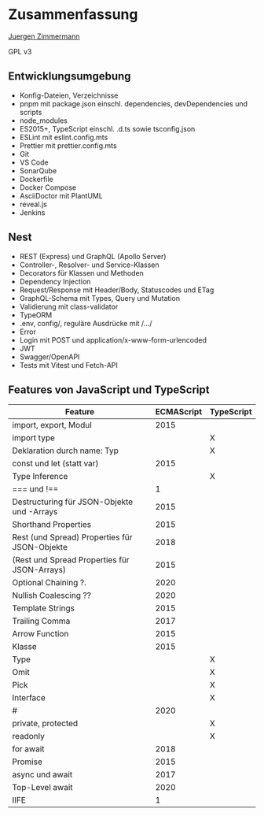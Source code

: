 # Zusammenfassung

<!--
  Copyright (C) 2020 - present Juergen Zimmermann, Hochschule Karlsruhe

  This program is free software: you can redistribute it and/or modify
  it under the terms of the GNU General Public License as published by
  the Free Software Foundation, either version 3 of the License, or
  (at your option) any later version.

  This program is distributed in the hope that it will be useful,
  but WITHOUT ANY WARRANTY; without even the implied warranty of
  MERCHANTABILITY or FITNESS FOR A PARTICULAR PURPOSE.  See the
  GNU General Public License for more details.

  You should have received a copy of the GNU General Public License
  along with this program.  If not, see <http://www.gnu.org/licenses/>.
-->

[Juergen Zimmermann](mailto:Juergen.Zimmermann@HS-Karlsruhe.de)

GPL v3

## Entwicklungsumgebung

- Konfig-Dateien, Verzeichnisse
- pnpm mit package.json einschl. dependencies, devDependencies und scripts
- node_modules
- ES2015+, TypeScript einschl. .d.ts sowie tsconfig.json
- ESLint mit eslint.config.mts
- Prettier mit prettier.config.mts
- Git
- VS Code
- SonarQube
- Dockerfile
- Docker Compose
- AsciiDoctor mit PlantUML
- reveal.js
- Jenkins

## Nest

- REST (Express) und GraphQL (Apollo Server)
- Controller-, Resolver- und Service-Klassen
- Decorators für Klassen und Methoden
- Dependency Injection
- Request/Response mit Header/Body, Statuscodes und ETag
- GraphQL-Schema mit Types, Query und Mutation
- Validierung mit class-validator
- TypeORM
- .env, config/, reguläre Ausdrücke mit /.../
- Error
- Login mit POST und application/x-www-form-urlencoded
- JWT
- Swagger/OpenAPI
- Tests mit Vitest und Fetch-API

## Features von JavaScript und TypeScript

| Feature                                       | ECMAScript | TypeScript |
| --------------------------------------------- | ---------- |------------|
| import, export, Modul                         | 2015       |            |
| import type                                   |            | X          |
| Deklaration durch name: Typ                   |            | X          |
| const und let (statt var)                     | 2015       |            |
| Type Inference                                |            | X          |
| === und !==                                   | 1          |            |
| Destructuring für JSON-Objekte und -Arrays    | 2015       |            |
| Shorthand Properties                          | 2015       |            |
| Rest (und Spread) Properties für JSON-Objekte | 2018       |            |
| (Rest und Spread Properties für JSON-Arrays)  | 2015       |            |
| Optional Chaining ?.                          | 2020       |            |
| Nullish Coalescing ??                         | 2020       |            |
| Template Strings                              | 2015       |            |
| Trailing Comma                                | 2017       |            |
| Arrow Function                                | 2015       |            |
| Klasse                                        | 2015       |            |
| Type                                          |            | X          |
| Omit                                          |            | X          |
| Pick                                          |            | X          |
| Interface                                     |            | X          |
| #                                             | 2020       |            |
| private, protected                            |            | X          |
| readonly                                      |            | X          |
| for await                                     | 2018       |            |
| Promise                                       | 2015       |            |
| async und await                               | 2017       |            |
| Top-Level await                               | 2020       |            |
| IIFE                                          | 1          |            |
